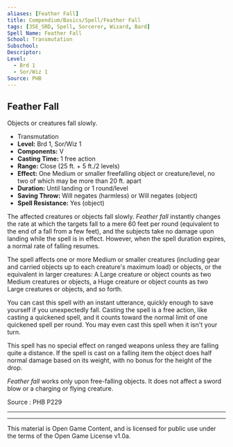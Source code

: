 ```yaml
---
aliases: [Feather Fall]
title: Compendium/Basics/Spell/Feather Fall
tags: [35E_SRD, Spell, Sorcerer, Wizard, Bard]
Spell Name: Feather Fall
School: Transmutation
Subschool: 
Descriptor: 
Level:
  - Brd 1
  - Sor/Wiz 1
Source: PHB
---
```



## Feather Fall

Objects or creatures fall slowly.

*   Transmutation
*   **Level:** Brd 1, Sor/Wiz 1
*   **Components:** V
*   **Casting Time:** 1 free action
*   **Range:** Close (25 ft. + 5 ft./2 levels)
*   **Effect:** One Medium or smaller freefalling object or creature/level, no two of which may be more than 20 ft. apart
*   **Duration:** Until landing or 1 round/level
*   **Saving Throw:** Will negates (harmless) or Will negates (object)
*   **Spell Resistance:** Yes (object)

<p>The affected creatures or objects fall slowly. <i>Feather fall</i> instantly changes the rate at which the targets fall to a mere 60 feet per round (equivalent to the end of a fall from a few feet), and the subjects take no damage upon landing while the spell is in effect. However, when the spell duration expires, a normal rate of falling resumes.</p><p>The spell affects one or more Medium or smaller creatures (including gear and carried objects up to each creature's maximum load) or objects, or the equivalent in larger creatures: A Large creature or object counts as two Medium creatures or objects, a Huge creature or object counts as two Large creatures or objects, and so forth.</p><p>You can cast this spell with an instant utterance, quickly enough to save yourself if you unexpectedly fall. Casting the spell is a free action, like casting a quickened spell, and it counts toward the normal limit of one quickened spell per round. You may even cast this spell when it isn't your turn.</p><p>This spell has no special effect on ranged weapons unless they are falling quite a distance. If the spell is cast on a falling item the object does half normal damage based on its weight, with no bonus for the height of the drop.</p><p><i>Feather fall</i> works only upon free-falling objects. It does not affect a sword blow or a charging or flying creature.</p>

Source : PHB P229

---

---

This material is Open Game Content, and is licensed for public use under
the terms of the Open Game License v1.0a.
